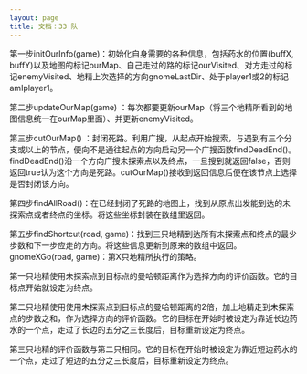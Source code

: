 ```yaml
---
layout: page
title: 文档：33 队
---
```


第一步initOurInfo(game)：初始化自身需要的各种信息，包括药水的位置(buffX, buffY)以及地图的标记ourMap、自己走过的路的标记ourVisited、对方走过的标记enemyVisited、地精上次选择的方向gnomeLastDir、处于player1或2的标记amIplayer1。

第二步updateOurMap(game) ：每次都要更新ourMap（将三个地精所看到的地图信息统一在ourMap里面）、并更新enemyVisited。

第三步cutOurMap() ：封闭死路。利用广搜，从起点开始搜索，与遇到有三个分支或以上的节点，便向不是通往起点的方向启动另一个广搜函数findDeadEnd()。findDeadEnd()沿一个方向广搜未探索点以及终点，一旦搜到就返回false，否则返回true认为这个方向是死路。cutOurMap()接收到返回信息后便在该节点上选择是否封闭该方向。

第四步findAllRoad()：在已经封闭了死路的地图上，找到从原点出发能到达的未探索点或者终点的坐标。将这些坐标封装在数组里返回。

第五步findShortcut(road, game)：找到三只地精到达所有未探索点和终点的最少步数和下一步应走的方向。将这些信息更新到原来的数组中返回。
gnomeXGo(road, game)：第X只地精所执行的策略。

第一只地精使用未探索点到目标点的曼哈顿距离作为选择方向的评价函数。它的目标点开始就设定为终点。

第二只地精使用使用未探索点到目标点的曼哈顿距离的2倍，加上地精走到未探索点的步数之和，作为选择方向的评价函数。它的目标在开始时被设定为靠近长边药水的一个点，走过了长边的五分之三长度后，目标重新设定为终点。

第三只地精的评价函数与第二只相同。它的目标在开始时被设定为靠近短边药水的一个点，走过了短边的五分之三长度后，目标重新设定为终点。
